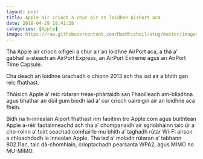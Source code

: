 ```yaml
---
layout: post
title: Apple air crìoch a chur air an loidhne AirPort aca
date: 2018-04-29 18:41:28
categories: [Apple]
image: https://raw.githubusercontent.com/MacMhicheil/atug/master/images/apple-airport.jpg
---
```


Tha Apple air crìoch oifigeil a chur air an loidhne AirPort aca, a tha a’ gabhail a-steach an AirPort Express, an AirPort Extreme agus an AirPort Time Capsule.

<!--more-->

Cha deach an loidhne ùrachadh o chionn 2013 ach tha iad air a bhith gan reic fhathast.

Thòisich Apple a’ reic rùtaran treas-phàrtaidh san Fhaoilleach am-bliadhna agus bhathar an dùil gum biodh iad a’ cur crìoch uaireigin air an loidhne aca fhèin.

Bidh na h-innealan Aiport fhathast rim faoitinn tro Apple.com agus bùithtean Apple a-réir faotainneachd ach tha a’ chompanaidh air sgrìobhainn taic ùr a cho-roinn a’ toirt seachad comhairle mu bhith a’ taghadh rùtar Wi-Fi airson a chleachdadh le innealan Apple. Tha iad a’ moladh rùtaran a’ tabhann 802.11ac, taic dà-chòmhlain, crioptachadh pearsanta WPA2, agus MIMO no MU-MIMO.
